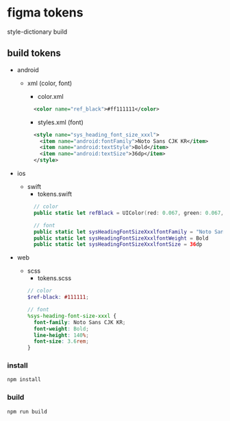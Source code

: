 # figma tokens

style-dictionary build

## build tokens
- android
  - xml (color, font)
    - color.xml

    ```xml
      <color name="ref_black">#ff111111</color>
    ```
    - styles.xml (font)
    ```xml
      <style name="sys_heading_font_size_xxxl">
        <item name="android:fontFamily">Noto Sans CJK KR</item>
        <item name="android:textStyle">Bold</item>
        <item name="android:textSize">36dp</item>
      </style>
    ```

- ios
  - swift
    - tokens.swift
    ```swift
      // color
      public static let refBlack = UIColor(red: 0.067, green: 0.067, blue: 0.067, alpha: 1)

      // font
      public static let sysHeadingFontSizeXxxlfontFamily = "Noto Sans CJK KR"
      public static let sysHeadingFontSizeXxxlfontWeight = Bold
      public static let sysHeadingFontSizeXxxlfontSize = 36dp
    ```
- web
  - scss
    - tokens.scss
    ```scss
    // color
    $ref-black: #111111;

    // font
    %sys-heading-font-size-xxxl {
      font-family: Noto Sans CJK KR;
      font-weight: Bold;
      line-height: 140%;
      font-size: 3.6rem;
    }
    ```
### install

```bash
npm install
```

### build

```bash
npm run build
```
